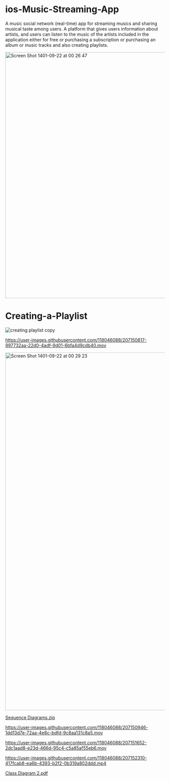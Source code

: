 # ios-Music-Streaming-App
A music social network (real-time) app for streaming musics and sharing musical taste among users. A platform that gives users information about artists, and users can listen to the music of the artists included in the application either for free or purchasing a subscription or purchasing an album or music tracks and also creating playlists.

<img width="774" alt="Screen Shot 1401-09-22 at 00 26 47" src="https://user-images.githubusercontent.com/118046088/207152946-b0f350a9-52b2-4e33-b61b-7cfde695b5b1.png">

# Creating-a-Playlist

![creating playlist copy](https://user-images.githubusercontent.com/118046088/206812137-14f99b85-6495-41bf-9d52-574094f66218.jpg)



https://user-images.githubusercontent.com/118046088/207150817-997732aa-22d0-4adf-9d01-6bfa4d9cdb40.mov


<img width="1126" alt="Screen Shot 1401-09-22 at 00 29 23" src="https://user-images.githubusercontent.com/118046088/207153300-44e4decf-3a64-4b78-a3e6-ad075c53f5e1.png">

[Sequence Diagrams.zip](https://github.com/hesamsaeedi55/ios-Music-Streaming-App/files/10211984/Sequence.Diagrams.zip)



https://user-images.githubusercontent.com/118046088/207150946-1dd13d7e-72aa-4e8c-bdfd-9c8aa131c8a5.mov





https://user-images.githubusercontent.com/118046088/207151652-2dc1aad8-e23d-466d-95c4-c5a85af55eb6.mov



https://user-images.githubusercontent.com/118046088/207152310-417fcab8-ea6b-4393-b2f2-0b319a802ddd.mp4


[Class Diagram 2.pdf](https://github.com/hesamsaeedi55/ios-Music-Streaming-App/files/10211963/Class.Diagram.2.pdf)
